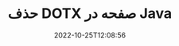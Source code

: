 ---
############################# Static ############################
layout: "auto-gen-merger"
date: 2022-10-25T12:08:56
draft: false
otherformats: epub html mht mhtml odp ods odt one otp ott pdf pps ppsx ppt pptx rtf

############################# Head ############################
head_title: "حذف DOTX صفحه در Java"
head_description: "با معکوس کردن ترتیب صفحات با استفاده از API ادغام اسناد، یک صفحه یا مجموعه صفحات را از یک فایل DOTX در Java حذف یا حذف کنید."

############################# Header ############################
title: "حذف DOTX صفحه در Java"
description: "صفحات DOTX را با چند خط کد Java حذف کنید."
bg_image: "https://cms.admin.containerize.com/templates/aspose/App_Themes/V3/images/bg/header1.png"
bg_overlay: false
button:
    enable: true
    icon: "fas fa-arrow-down"
    label: "دانلود آزمایشی رایگان"
    link: "https://downloads.groupdocs.com/merger/java"

############################# SubMenu ############################
submenu:
    enable: true

    left:
        img_alt: "GroupDocs.Merger for Java"
        image: "https://cms.admin.containerize.com/templates/groupdocs/images/product-logos/90x90-noborder/groupdocs-merger-java.png"
        product: "GroupDocs.Merger"
        platform: "Java"

    middle:
        button:

            # button loop
            - link: "https://apireference.groupdocs.com/merger/java"
              text: "مرجع API"

            # button loop
            - link: "https://github.com/groupdocs-merger"
              text: "نمونه های کد"

            # button loop
            - link: "https://products.groupdocs.app/merger/family"
              text: "دموهای زنده"

            # button loop
            - link: "https://purchase.groupdocs.com/pricing/merger/java"
              text: "قیمت گذاری"

    right:
        link_download: "https://downloads.groupdocs.com/merger"
        link_learn: "https://docs.groupdocs.com/merger/java"
        link_buy: "https://purchase.groupdocs.com"

############################# About ############################
about:
    enable: true
    title: "درباره GroupDocs.Merger for Java API"
    content: |
        [GroupDocs.Merger for Java](/fa/merger/java/) یک راه حل ساده برای ادغام و تقسیم ایمن بین طیف گسترده ای از قالب های سند از جمله PDF، Microsoft Office (Word، Excel، PowerPoint) ارائه می دهد. ، OneNote)، OpenDocument، HTML، تصاویر و بسیاری دیگر در برنامه های Java. با افزودن تنها چند خط کد، چندین عملیات سند مانند جابجایی، حذف، چرخش، تعویض، استخراج یا تغییر جهت صفحات درون اسناد را انجام دهید. API ادغام اسناد همچنین از پیش نمایش صفحات سند به عنوان تصویر برای تجزیه و تحلیل ساختار سند، قالب بندی و محتوای صفحه پشتیبانی می کند.
        
        GroupDocs.Merger API یک انتخاب مناسب برای راه حل های شرکتی است که به ویژگی های حذف صفحه فایل نیاز دارد. این APIها در تمام سیستم عامل ها و پلتفرم های اصلی از جمله J2SE 7.0 (1.7), J2SE 8.0 (1.8), Java 10 به خوبی پشتیبانی می شوند.

############################# Steps ############################
steps:
    enable: true
    title_left: "حذف DOTX صفحه فایل در Java"
    content_left: |
        [GroupDocs.Merger for Java](/fa/merger/java/) برای توسعه‌دهندگان Java آسان می‌کند که یک یا تعدادی از صفحات خاص را در DOTX حذف کنند. با اجرای چند مرحله آسان فایل کنید.
        
        * **RemoveOptions** را با شماره صفحه برای حذف راه اندازی کنید.
        * نمونه جدیدی از **Merger** ایجاد کنید و مسیر سند منبع را به عنوان پارامتر سازنده عبور دهید.
        * **removePages** را فراخوانی کنید و شیء **RemoveOptions** را پاس کنید.
        * *save** را فراخوانی کنید و مسیر فایل را برای ذخیره سند حاصل مشخص کنید.

    title_right: "سیستم مورد نیاز"
    content_right: |
        APIهای GroupDocs.Merger for Java در همه سیستم عامل ها و سیستم عامل های اصلی پشتیبانی می شوند. لطفا قبل از اجرای کد زیر، از نصب پیش نیازهای زیر بر روی سیستم خود اطمینان حاصل کنید.

        * سیستم عامل: مایکروسافت ویندوز، لینوکس، MacOS
        * محیط های توسعه: NetBeans, IntelliJ IDEA, Eclipse
        * چارچوب ها: J2SE 7.0 (1.7), J2SE 8.0 (1.8), Java 10
        * آخرین نسخه GroupDocs.Merger for Java را از [Maven](https://repository.groupdocs.com/webapp/#/artifacts/browse/tree/General/repo/com/groupdocs/groupdocs-merger) دانلود کنید
         
    code: |
     {{% merger/additional-styles %}}
     {{< merger/code-merger title="نحوه حذف صفحات فایل DOTX با استفاده از کد نمونه Java">}}

        ```java    
        // صفحات فایل DOTX را با استفاده از GroupDocs.Merger API حذف کنید
        // کلاس RemoveOptions را با شماره صفحه انتخاب شده راه اندازی کنید
        RemoveOptions removeOptions = new RemoveOptions(new int[] { 3, 6 });

        // ادغام فوری با سند ورودی DOTX
        Merger merger = new Merger("input.dotx");

        // متد removePages را فراخوانی کنید و شی RemoveOptions را به آن ارسال کنید
        merger.removePages(removeOptions);
    
        // روش ذخیره را فراخوانی کنید و مسیر فایل مورد نظر را برای ذخیره سند خروجی عبور دهید
        merger.save("output.dotx");
        ```
     {{< /merger/code-merger >}}

############################# Demos ############################
demos:
    enable: true
    title: "نمایش های زنده - حذف DOTX صفحات آنلاین"
    content: |
       اکنون با مراجعه به وب سایت [GroupDocs.Merger Live Demos](https://products.groupdocs.app/splitter/remove-pages/dotx) صفحات فایل DOTX را حذف کنید.
       نسخه ی نمایشی زنده دارای مزایای زیر است.
        
############################# About Formats ############################
about_formats:
    enable: true

############################# More Formats ############################
more_formats:
    enable: true
    title: "صفحات را از سایر فرمت های سند حذف کنید"
    content: |
        اسناد Java ادغام و تقسیم API برای قالب‌های فایل و تصاویر. برخی از فرمت های فایل محبوب را همانطور که در زیر ذکر شده است حذف کنید.

############################# Back to top ###############################
back_to_top:
    enable: true
---